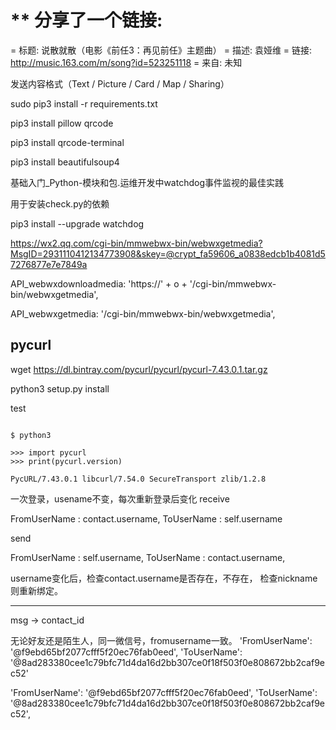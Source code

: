 

** 分享了一个链接:
=========================
= 标题: 说散就散（电影《前任3：再见前任》主题曲）
= 描述: 袁娅维
= 链接: http://music.163.com/m/song?id=523251118
= 来自: 未知




发送内容格式（Text / Picture / Card / Map / Sharing）

sudo pip3 install -r requirements.txt

pip3 install pillow qrcode

pip3 install qrcode-terminal

pip3 install beautifulsoup4

基础入门_Python-模块和包.运维开发中watchdog事件监视的最佳实践

用于安装check.py的依赖

pip3 install --upgrade watchdog  


https://wx2.qq.com/cgi-bin/mmwebwx-bin/webwxgetmedia?MsgID=2931110412134773908&skey=@crypt_fa59606_a0838edcb1b4081d57276877e7e7849a

API_webwxdownloadmedia: 'https://' + o + '/cgi-bin/mmwebwx-bin/webwxgetmedia',

API_webwxgetmedia: '/cgi-bin/mmwebwx-bin/webwxgetmedia',

pycurl
------
wget https://dl.bintray.com/pycurl/pycurl/pycurl-7.43.0.1.tar.gz

python3 setup.py install


test
```

$ python3

>>> import pycurl
>>> print(pycurl.version)

PycURL/7.43.0.1 libcurl/7.54.0 SecureTransport zlib/1.2.8

```

一次登录，usename不变，每次重新登录后变化
receive 

FromUserName : contact.username,
ToUserName : self.username

send

FromUserName : self.username,
ToUserName : contact.username,

username变化后，检查contact.username是否存在，不存在，
检查nickname 则重新绑定。

---------

msg -> contact_id

无论好友还是陌生人，同一微信号，fromusername一致。
'FromUserName': '@f9ebd65bf2077cfff5f20ec76fab0eed', 'ToUserName': '@8ad283380cee1c79bfc71d4da16d2bb307ce0f18f503f0e808672bb2caf9ec52'


'FromUserName': '@f9ebd65bf2077cfff5f20ec76fab0eed', 'ToUserName': '@8ad283380cee1c79bfc71d4da16d2bb307ce0f18f503f0e808672bb2caf9ec52',

